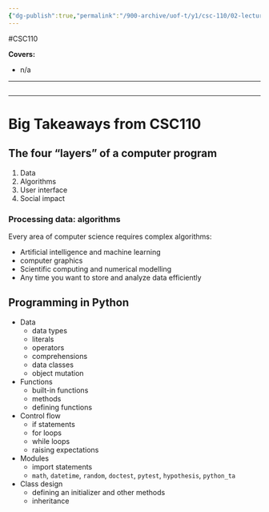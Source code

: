 ```yaml
---
{"dg-publish":true,"permalink":"/900-archive/uof-t/y1/csc-110/02-lecture-notes/lecture-32-wrapping-up-and-looking-ahead/","created":"2023-12-05T14:30:15.318-08:00","updated":"2023-12-05T17:28:47.958-08:00"}
---
```


#CSC110

**Covers:**
- n/a
---
```table-of-contents
```
---
# Big Takeaways from CSC110

## The four “layers” of a computer program

1. Data
2. Algorithms
3. User interface
4. Social impact

### Processing data: algorithms
Every area of computer science requires complex algorithms:
- Artificial intelligence and machine learning
- computer graphics
- Scientific computing and numerical modelling
- Any time you want to store and analyze data efficiently

## Programming in Python
- Data
	- data types
	- literals
	- operators
	- comprehensions
	- data classes
	- object mutation
- Functions
	- built-in functions
	- methods
	- defining functions
- Control flow
	- if statements
	- for loops
	- while loops
	- raising expectations
- Modules
	- import statements
	- `math`, `datetime`, `random`, `doctest`, `pytest`, `hypothesis`, `python_ta`
- Class design
	- defining an initializer and other methods
	- inheritance